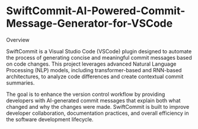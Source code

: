 # SwiftCommit-AI-Powered-Commit-Message-Generator-for-VSCode

Overview

SwiftCommit is a Visual Studio Code (VSCode) plugin designed to automate the process of generating concise and meaningful commit messages based on code changes. This project leverages advanced Natural Language Processing (NLP) models, including transformer-based and RNN-based architectures, to analyze code differences and create contextual commit summaries.

The goal is to enhance the version control workflow by providing developers with AI-generated commit messages that explain both what changed and why the changes were made. SwiftCommit is built to improve developer collaboration, documentation practices, and overall efficiency in the software development lifecycle.
